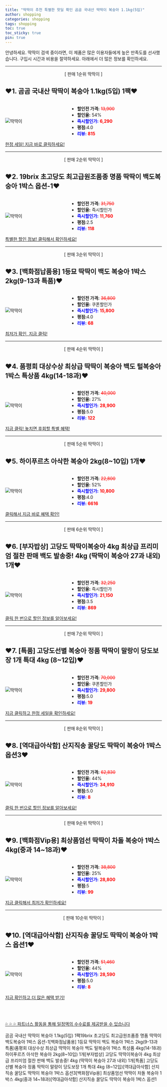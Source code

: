 ```yaml
---
title: "딱딱이 추천 특별한 핫딜 확인 곰곰 국내산 딱딱이 복숭아 1.1kg(5입)"
author: shopping
categories: shopping
tags: shopping
toc: true
toc_sticky: true
pin: true
---
```

안녕하세요. 딱딱이 검색 중이라면, 이 제품은 많은 이용자들에게 높은 만족도를 선사했습니다. 구입시 시간과 비용을 절약하세요. 아래에서 더 많은 정보를 확인하세요.

---
<p class="toplist" style="margin: 0 auto; display: block; width: fit-content;">[ 판매 1순위 딱딱이 ]</p>

<h2><strong>❤️1. 곰곰 국내산 딱딱이 복숭아 1.1kg(5입) 1팩❤️</strong></h2>

<div style="display: flex; align-items: center;">
    <div style="flex: 0.4;">
        <img src="https://thumbnail8.coupangcdn.com/thumbnails/remote/230x230ex/image/retail/images/1503096677560169-bfddef85-7feb-41f5-9aad-52895cd50b10.jpg" alt="딱딱이" style="max-width: 100%;">
    </div>
    <div style="flex: 0.6; margin-left: 10px;">
        <ul>
            <li><strong>할인전 가격:</strong> <del style="color: red;">13,900</del></li>
            <li><strong>할인율:</strong> 54%</li>
            <li><span style='color:blue'><strong>즉시할인가:</strong></span> <span style='color:red'><strong>6,290</strong></span></li>
            <li><strong>평점:</strong>4.0</li>
            <li><span style='color:blue'><strong>리뷰:</strong></span> <span style='color:red'><strong>815</strong></span></li>
        </ul>
    </div>
</div>
<div class="center">
    <a href="https://selin100587.github.io?lptag=AF9450613&subid=githubio&pageKey=5809515721&traceid=V0-153&itemId=9990209455&vendorItemId=77273261279" class="myButton">
        한정 세일! 지금 바로 클릭하세요!
    </a>
</div>


---
<p class="toplist" style="margin: 0 auto; display: block; width: fit-content;">[ 판매 2순위 딱딱이 ]</p>

<h2><strong>❤️2. 19brix 초고당도 최고급원조품종 명품 딱딱이 백도복숭아 1박스 옵션-1❤️</strong></h2>

<div style="display: flex; align-items: center;">
    <div style="flex: 0.4;">
        <img src="https://thumbnail9.coupangcdn.com/thumbnails/remote/230x230ex/image/vendor_inventory/b6dd/1e91a97d8e3ffa13cf88a1c62db6786d0d8aa8204f92275598ff7b5755fc.jpg" alt="딱딱이" style="max-width: 100%;">
    </div>
    <div style="flex: 0.6; margin-left: 10px;">
        <ul>
            <li><strong>할인전 가격:</strong> <del style="color: red;">31,750</del></li>
            <li><strong>할인율:</strong> 즉시할인가</li>
            <li><span style='color:blue'><strong>즉시할인가:</strong></span> <span style='color:red'><strong>11,760</strong></span></li>
            <li><strong>평점:</strong>2.5</li>
            <li><span style='color:blue'><strong>리뷰:</strong></span> <span style='color:red'><strong>118</strong></span></li>
        </ul>
    </div>
</div>
<div class="center">
    <a href="https://selin100587.github.io?lptag=AF9450613&subid=githubio&pageKey=8229573729&traceid=V0-153&itemId=23681266191&vendorItemId=90706468202" class="myButton">
        특별한 할인 정보! 클릭해서 확인하세요!
    </a>
</div>


---
<p class="toplist" style="margin: 0 auto; display: block; width: fit-content;">[ 판매 3순위 딱딱이 ]</p>

<h2><strong>❤️3. [백화점납품용] 1등묘 딱딱이 백도 복숭아 1박스 2kg(9-13과 특품)❤️</strong></h2>

<div style="display: flex; align-items: center;">
    <div style="flex: 0.4;">
        <img src="https://thumbnail9.coupangcdn.com/thumbnails/remote/230x230ex/image/vendor_inventory/dcc6/ad0af1ee9444dcc476b3e5447b2df34e0af802b899549805841057f4c77b.png" alt="딱딱이" style="max-width: 100%;">
    </div>
    <div style="flex: 0.6; margin-left: 10px;">
        <ul>
            <li><strong>할인전 가격:</strong> <del style="color: red;">36,800</del></li>
            <li><strong>할인율:</strong> 쿠폰할인가</li>
            <li><span style='color:blue'><strong>즉시할인가:</strong></span> <span style='color:red'><strong>15,800</strong></span></li>
            <li><strong>평점:</strong>4.0</li>
            <li><span style='color:blue'><strong>리뷰:</strong></span> <span style='color:red'><strong>68</strong></span></li>
        </ul>
    </div>
</div>
<div class="center">
    <a href="https://selin100587.github.io?lptag=AF9450613&subid=githubio&pageKey=8215216071&traceid=V0-153&itemId=23595746929&vendorItemId=90621600261" class="myButton">
        최저가 확인, 지금 클릭!
    </a>
</div>


---
<p class="toplist" style="margin: 0 auto; display: block; width: fit-content;">[ 판매 4순위 딱딱이 ]</p>

<h2><strong>❤️4. 품평회 대상수상 최상급 딱딱이 복숭아 백도 털복숭아 1박스 특상품 4kg(14-18과)❤️</strong></h2>

<div style="display: flex; align-items: center;">
    <div style="flex: 0.4;">
        <img src="https://thumbnail7.coupangcdn.com/thumbnails/remote/230x230ex/image/vendor_inventory/73fd/08c9e65ea2169361130a2a05a1eb1ccdda8123e02fad5f6913273d632d8e.jpg" alt="딱딱이" style="max-width: 100%;">
    </div>
    <div style="flex: 0.6; margin-left: 10px;">
        <ul>
            <li><strong>할인전 가격:</strong> <del style="color: red;">40,000</del></li>
            <li><strong>할인율:</strong> 27%</li>
            <li><span style='color:blue'><strong>즉시할인가:</strong></span> <span style='color:red'><strong>28,900</strong></span></li>
            <li><strong>평점:</strong>5.0</li>
            <li><span style='color:blue'><strong>리뷰:</strong></span> <span style='color:red'><strong>122</strong></span></li>
        </ul>
    </div>
</div>
<div class="center">
    <a href="https://selin100587.github.io?lptag=AF9450613&subid=githubio&pageKey=8230193600&traceid=V0-153&itemId=23685794350&vendorItemId=90710972319" class="myButton">
        지금 클릭! 놓치면 후회할 특별 혜택!
    </a>
</div>


---
<p class="toplist" style="margin: 0 auto; display: block; width: fit-content;">[ 판매 5순위 딱딱이 ]</p>

<h2><strong>❤️5. 하이푸르츠 아삭한 복숭아 2kg(8~10입) 1개❤️</strong></h2>

<div style="display: flex; align-items: center;">
    <div style="flex: 0.4;">
        <img src="https://thumbnail7.coupangcdn.com/thumbnails/remote/230x230ex/image/retail/images/2013878635915544-b3cca787-525c-4759-bf4d-f180c38f8958.jpg" alt="딱딱이" style="max-width: 100%;">
    </div>
    <div style="flex: 0.6; margin-left: 10px;">
        <ul>
            <li><strong>할인전 가격:</strong> <del style="color: red;">22,800</del></li>
            <li><strong>할인율:</strong> 52%</li>
            <li><span style='color:blue'><strong>즉시할인가:</strong></span> <span style='color:red'><strong>10,800</strong></span></li>
            <li><strong>평점:</strong>4.0</li>
            <li><span style='color:blue'><strong>리뷰:</strong></span> <span style='color:red'><strong>6616</strong></span></li>
        </ul>
    </div>
</div>
<div class="center">
    <a href="https://selin100587.github.io?lptag=AF9450613&subid=githubio&pageKey=257598498&traceid=V0-153&itemId=808294238&vendorItemId=5055527890" class="myButton">
        클릭해서 지금 바로 혜택 확인!
    </a>
</div>


---
<p class="toplist" style="margin: 0 auto; display: block; width: fit-content;">[ 판매 6순위 딱딱이 ]</p>

<h2><strong>❤️6. [부자밥상] 고당도 딱딱이복숭아 4kg 최상급 프리미엄 절찬 판매 백도 발송중! 4kg (딱딱이 복숭아 27과 내외) 1개❤️</strong></h2>

<div style="display: flex; align-items: center;">
    <div style="flex: 0.4;">
        <img src="https://thumbnail10.coupangcdn.com/thumbnails/remote/230x230ex/image/vendor_inventory/4b0a/6544fe721e75c0110d6f91337aeb7aa72ad6f1afd3f208784999cc2826ee.png" alt="딱딱이" style="max-width: 100%;">
    </div>
    <div style="flex: 0.6; margin-left: 10px;">
        <ul>
            <li><strong>할인전 가격:</strong> <del style="color: red;">32,250</del></li>
            <li><strong>할인율:</strong> 즉시할인가</li>
            <li><span style='color:blue'><strong>즉시할인가:</strong></span> <span style='color:red'><strong>21,150</strong></span></li>
            <li><strong>평점:</strong>3.5</li>
            <li><span style='color:blue'><strong>리뷰:</strong></span> <span style='color:red'><strong>869</strong></span></li>
        </ul>
    </div>
</div>
<div class="center">
    <a href="https://selin100587.github.io?lptag=AF9450613&subid=githubio&pageKey=7439837653&traceid=V0-153&itemId=19343706457&vendorItemId=82373078556" class="myButton">
        클릭 한 번으로 할인 정보를 알아보세요!
    </a>
</div>


---
<p class="toplist" style="margin: 0 auto; display: block; width: fit-content;">[ 판매 7순위 딱딱이 ]</p>

<h2><strong>❤️7. [특품] 고당도선별 복숭아 정품 딱딱이 말랑이 당도보장 1개 특대 4kg (8~12입)❤️</strong></h2>

<div style="display: flex; align-items: center;">
    <div style="flex: 0.4;">
        <img src="https://thumbnail9.coupangcdn.com/thumbnails/remote/230x230ex/image/vendor_inventory/2221/6cbc6d8a0c2ec8b1af83f46c038c1a35622c71cd4a341ad7b32e00bb2a22.png" alt="딱딱이" style="max-width: 100%;">
    </div>
    <div style="flex: 0.6; margin-left: 10px;">
        <ul>
            <li><strong>할인전 가격:</strong> <del style="color: red;">70,000</del></li>
            <li><strong>할인율:</strong> 쿠폰할인가</li>
            <li><span style='color:blue'><strong>즉시할인가:</strong></span> <span style='color:red'><strong>29,800</strong></span></li>
            <li><strong>평점:</strong>5.0</li>
            <li><span style='color:blue'><strong>리뷰:</strong></span> <span style='color:red'><strong>19</strong></span></li>
        </ul>
    </div>
</div>
<div class="center">
    <a href="https://selin100587.github.io?lptag=AF9450613&subid=githubio&pageKey=8220468373&traceid=V0-153&itemId=23625779262&vendorItemId=90651304706" class="myButton">
        지금 클릭하고 한정 세일을 확인하세요!
    </a>
</div>


---
<p class="toplist" style="margin: 0 auto; display: block; width: fit-content;">[ 판매 8순위 딱딱이 ]</p>

<h2><strong>❤️8. [역대급아삭함] 산지직송 꿀당도 딱딱이 복숭아 1박스 옵션3❤️</strong></h2>

<div style="display: flex; align-items: center;">
    <div style="flex: 0.4;">
        <img src="https://thumbnail6.coupangcdn.com/thumbnails/remote/230x230ex/image/vendor_inventory/4601/766a10014a88d92fc0950b6334dbf2f88235f1136bf03061e97afbac083e.png" alt="딱딱이" style="max-width: 100%;">
    </div>
    <div style="flex: 0.6; margin-left: 10px;">
        <ul>
            <li><strong>할인전 가격:</strong> <del style="color: red;">62,830</del></li>
            <li><strong>할인율:</strong> 44%</li>
            <li><span style='color:blue'><strong>즉시할인가:</strong></span> <span style='color:red'><strong>34,910</strong></span></li>
            <li><strong>평점:</strong>5.0</li>
            <li><span style='color:blue'><strong>리뷰:</strong></span> <span style='color:red'><strong>8</strong></span></li>
        </ul>
    </div>
</div>
<div class="center">
    <a href="https://selin100587.github.io?lptag=AF9450613&subid=githubio&pageKey=8236074698&traceid=V0-153&itemId=23707061628&vendorItemId=90732271909" class="myButton">
        클릭 한 번으로 할인 정보를 알아보세요!
    </a>
</div>


---
<p class="toplist" style="margin: 0 auto; display: block; width: fit-content;">[ 판매 9순위 딱딱이 ]</p>

<h2><strong>❤️9. [백화점Vip용] 최상품엄선 딱딱이 차돌 복숭아 1박스 4kg(중과 14~18과)❤️</strong></h2>

<div style="display: flex; align-items: center;">
    <div style="flex: 0.4;">
        <img src="https://thumbnail10.coupangcdn.com/thumbnails/remote/230x230ex/image/vendor_inventory/e638/ea2abc1b114c520fa0543b18d1e0bb8492daef81001a3b8f19c1063f80fe.png" alt="딱딱이" style="max-width: 100%;">
    </div>
    <div style="flex: 0.6; margin-left: 10px;">
        <ul>
            <li><strong>할인전 가격:</strong> <del style="color: red;">38,800</del></li>
            <li><strong>할인율:</strong> 25%</li>
            <li><span style='color:blue'><strong>즉시할인가:</strong></span> <span style='color:red'><strong>28,800</strong></span></li>
            <li><strong>평점:</strong>5</li>
            <li><span style='color:blue'><strong>리뷰:</strong></span> <span style='color:red'><strong>99</strong></span></li>
        </ul>
    </div>
</div>
<div class="center">
    <a href="https://selin100587.github.io?lptag=AF9450613&subid=githubio&pageKey=8250189376&traceid=V0-153&itemId=23750429717&vendorItemId=90774946592" class="myButton">
        지금 클릭해서 최저가 확인하세요!
    </a>
</div>


---
<p class="toplist" style="margin: 0 auto; display: block; width: fit-content;">[ 판매 10순위 딱딱이 ]</p>

<h2><strong>❤️10. [역대급아삭함] 산지직송 꿀당도 딱딱이 복숭아 1박스 옵션1❤️</strong></h2>

<div style="display: flex; align-items: center;">
    <div style="flex: 0.4;">
        <img src="https://thumbnail6.coupangcdn.com/thumbnails/remote/230x230ex/image/vendor_inventory/4601/766a10014a88d92fc0950b6334dbf2f88235f1136bf03061e97afbac083e.png" alt="딱딱이" style="max-width: 100%;">
    </div>
    <div style="flex: 0.6; margin-left: 10px;">
        <ul>
            <li><strong>할인전 가격:</strong> <del style="color: red;">51,460</del></li>
            <li><strong>할인율:</strong> 44%</li>
            <li><span style='color:blue'><strong>즉시할인가:</strong></span> <span style='color:red'><strong>28,590</strong></span></li>
            <li><strong>평점:</strong>5.0</li>
            <li><span style='color:blue'><strong>리뷰:</strong></span> <span style='color:red'><strong>8</strong></span></li>
        </ul>
    </div>
</div>
<div class="center">
    <a href="https://selin100587.github.io?lptag=AF9450613&subid=githubio&pageKey=8236074698&traceid=V0-153&itemId=23707061635&vendorItemId=90732271934" class="myButton">
        지금 확인하고 더 많은 혜택 받기!
    </a>
</div>

<br><br><br>[💦 💦 💦 파트너스 활동을 통해 일정액의 수수료를 제공받을 수 있습니다](https://link.coupang.com/a/bcpT2c)<br><br>곰곰 국내산 딱딱이 복숭아 1.1kg(5입) 1팩19brix 초고당도 최고급원조품종 명품 딱딱이 백도복숭아 1박스 옵션-1[백화점납품용] 1등묘 딱딱이 백도 복숭아 1박스 2kg(9-13과 특품)품평회 대상수상 최상급 딱딱이 복숭아 백도 털복숭아 1박스 특상품 4kg(14-18과)하이푸르츠 아삭한 복숭아 2kg(8~10입) 1개[부자밥상] 고당도 딱딱이복숭아 4kg 최상급 프리미엄 절찬 판매 백도 발송중! 4kg (딱딱이 복숭아 27과 내외) 1개[특품] 고당도선별 복숭아 정품 딱딱이 말랑이 당도보장 1개 특대 4kg (8~12입)[역대급아삭함] 산지직송 꿀당도 딱딱이 복숭아 1박스 옵션3[백화점Vip용] 최상품엄선 딱딱이 차돌 복숭아 1박스 4kg(중과 14~18과)[역대급아삭함] 산지직송 꿀당도 딱딱이 복숭아 1박스 옵션1